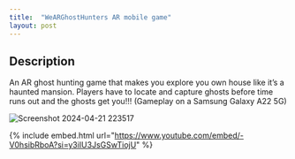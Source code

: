 ```yaml
---
title:  "WeARGhostHunters AR mobile game"
layout: post
---
```


## Description

An AR ghost hunting game that makes you explore you own house like it’s a haunted mansion.​ Players have to locate and capture ghosts before time runs out and the ghosts get you!!!
(Gameplay on a Samsung Galaxy A22 5G)

![Screenshot 2024-04-21 223517](https://github.com/OnlyRyNMC/OnlyRyNMC.github.io/assets/147284195/6d7726f4-9cca-4766-a532-d014f3cfd353)



{% include embed.html url="https://www.youtube.com/embed/-V0hsibRboA?si=y3iIU3JsGSwTiojU" %}
